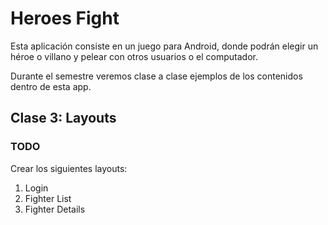 # Heroes Fight

Esta aplicación consiste en un juego para Android, donde podrán elegir un héroe o villano y pelear con otros usuarios o el computador.

Durante el semestre veremos clase a clase ejemplos de los contenidos dentro de esta app.

## Clase 3: Layouts

### TODO
Crear los siguientes layouts:
  1. Login
  2. Fighter List
  3. Fighter Details

